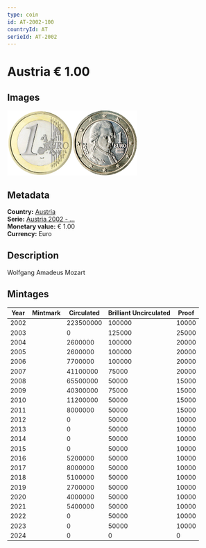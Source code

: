 ```yaml
---
type: coin
id: AT-2002-100
countryId: AT
serieId: AT-2002
---
```


# Austria € 1.00

## Images

<img src="../../../Images/common-2002-100.webp" height="150" alt="Front image"><img src="Images/austria-2002-100.webp" height="150" alt="Back image">

## Metadata

**Country:** [Austria](../index.md)\
**Serie:** [Austria 2002 - ...](index.md)\
**Monetary value:** € 1.00\
**Currency:** Euro

## Description

Wolfgang Amadeus Mozart

## Mintages

| Year | Mintmark | Circulated | Brilliant Uncirculated | Proof |
| ---- | -------- | ---------- | ---------------------- | ----- |
| 2002 |          | 223500000  | 100000                 | 10000 |
| 2003 |          | 0          | 125000                 | 25000 |
| 2004 |          | 2600000    | 100000                 | 20000 |
| 2005 |          | 2600000    | 100000                 | 20000 |
| 2006 |          | 7700000    | 100000                 | 20000 |
| 2007 |          | 41100000   | 75000                  | 20000 |
| 2008 |          | 65500000   | 50000                  | 15000 |
| 2009 |          | 40300000   | 75000                  | 15000 |
| 2010 |          | 11200000   | 50000                  | 15000 |
| 2011 |          | 8000000    | 50000                  | 15000 |
| 2012 |          | 0          | 50000                  | 10000 |
| 2013 |          | 0          | 50000                  | 10000 |
| 2014 |          | 0          | 50000                  | 10000 |
| 2015 |          | 0          | 50000                  | 10000 |
| 2016 |          | 5200000    | 50000                  | 10000 |
| 2017 |          | 8000000    | 50000                  | 10000 |
| 2018 |          | 5100000    | 50000                  | 10000 |
| 2019 |          | 2700000    | 50000                  | 10000 |
| 2020 |          | 4000000    | 50000                  | 10000 |
| 2021 |          | 5400000    | 50000                  | 10000 |
| 2022 |          | 0          | 50000                  | 10000 |
| 2023 |          | 0          | 50000                  | 10000 |
| 2024 |          | 0          | 0                      | 0     |
